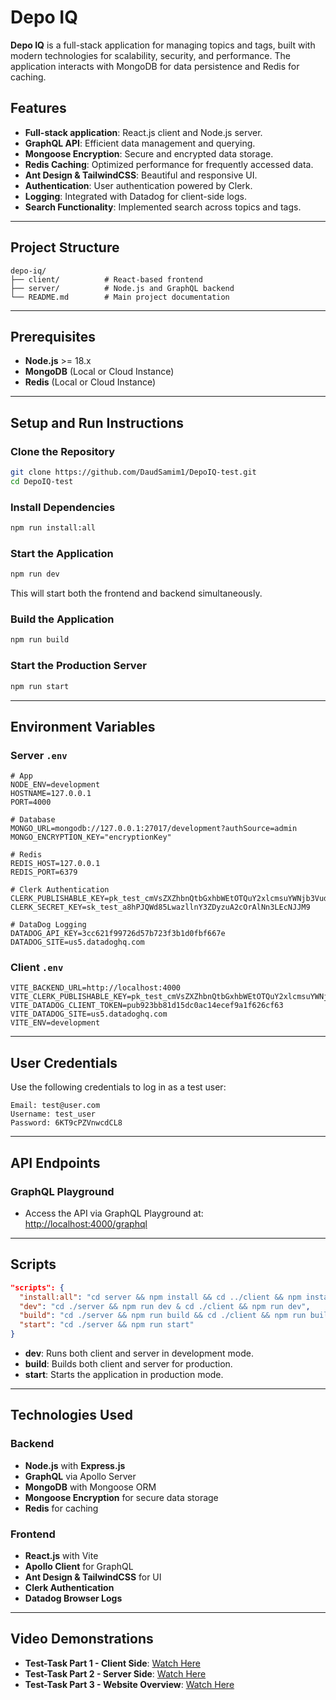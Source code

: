 # Depo IQ

**Depo IQ** is a full-stack application for managing topics and tags, built with modern technologies for scalability, security, and performance. The application interacts with MongoDB for data persistence and Redis for caching.

## Features

- **Full-stack application**: React.js client and Node.js server.
- **GraphQL API**: Efficient data management and querying.
- **Mongoose Encryption**: Secure and encrypted data storage.
- **Redis Caching**: Optimized performance for frequently accessed data.
- **Ant Design & TailwindCSS**: Beautiful and responsive UI.
- **Authentication**: User authentication powered by Clerk.
- **Logging**: Integrated with Datadog for client-side logs.
- **Search Functionality**: Implemented search across topics and tags.

---

## Project Structure

```
depo-iq/
├── client/          # React-based frontend
├── server/          # Node.js and GraphQL backend
└── README.md        # Main project documentation
```

---

## Prerequisites

- **Node.js** >= 18.x
- **MongoDB** (Local or Cloud Instance)
- **Redis** (Local or Cloud Instance)

---

## Setup and Run Instructions

### Clone the Repository

```bash
git clone https://github.com/DaudSamim1/DepoIQ-test.git
cd DepoIQ-test
```

### Install Dependencies

```bash
npm run install:all
```

### Start the Application

```bash
npm run dev
```

This will start both the frontend and backend simultaneously.

### Build the Application

```bash
npm run build
```

### Start the Production Server

```bash
npm run start
```

---

## Environment Variables

### Server `.env`

```env
# App
NODE_ENV=development
HOSTNAME=127.0.0.1
PORT=4000

# Database
MONGO_URL=mongodb://127.0.0.1:27017/development?authSource=admin
MONGO_ENCRYPTION_KEY="encryptionKey"

# Redis
REDIS_HOST=127.0.0.1
REDIS_PORT=6379

# Clerk Authentication
CLERK_PUBLISHABLE_KEY=pk_test_cmVsZXZhbnQtbGxhbWEtOTQuY2xlcmsuYWNjb3VudHMuZGV2JA
CLERK_SECRET_KEY=sk_test_a8hPJQWd85LwazllnY3ZDyzuA2cOrAlNn3LEcNJJM9

# DataDog Logging
DATADOG_API_KEY=3cc621f99726d57b723f3b1d0fbf667e
DATADOG_SITE=us5.datadoghq.com
```

### Client `.env`

```env
VITE_BACKEND_URL=http://localhost:4000
VITE_CLERK_PUBLISHABLE_KEY=pk_test_cmVsZXZhbnQtbGxhbWEtOTQuY2xlcmsuYWNjb3VudHMuZGV2JA
VITE_DATADOG_CLIENT_TOKEN=pub923bb81d15dc0ac14ecef9a1f626cf63
VITE_DATADOG_SITE=us5.datadoghq.com
VITE_ENV=development
```

---

## User Credentials

Use the following credentials to log in as a test user:

```
Email: test@user.com
Username: test_user
Password: 6KT9cPZVnwcdCL8
```

---

## API Endpoints

### GraphQL Playground

- Access the API via GraphQL Playground at: [http://localhost:4000/graphql](http://localhost:4000/graphql)

---

## Scripts

```json
"scripts": {
  "install:all": "cd server && npm install && cd ../client && npm install",
  "dev": "cd ./server && npm run dev & cd ./client && npm run dev",
  "build": "cd ./server && npm run build && cd ./client && npm run build",
  "start": "cd ./server && npm run start"
}
```

- **dev**: Runs both client and server in development mode.
- **build**: Builds both client and server for production.
- **start**: Starts the application in production mode.

---

## Technologies Used

### Backend

- **Node.js** with **Express.js**
- **GraphQL** via Apollo Server
- **MongoDB** with Mongoose ORM
- **Mongoose Encryption** for secure data storage
- **Redis** for caching

### Frontend

- **React.js** with Vite
- **Apollo Client** for GraphQL
- **Ant Design & TailwindCSS** for UI
- **Clerk Authentication**
- **Datadog Browser Logs**

---

## Video Demonstrations

- **Test-Task Part 1 - Client Side**: [Watch Here](https://www.loom.com/share/6f07793e54b743a996ade24abf9595cc?sid=64bc78c3-73c7-42d6-8525-02b3eeeb9954)
- **Test-Task Part 2 - Server Side**: [Watch Here](https://www.loom.com/share/72c369a5f5b742f6835e674e2da5feef?sid=36fbba42-e127-4e8d-9e3a-7a24387818ed)
- **Test-Task Part 3 - Website Overview**: [Watch Here](https://www.loom.com/share/0bd6fa40769d43d68eaf9d5ca675bbe3?sid=770a32f3-3040-4036-8a59-e3e6df8af172)
